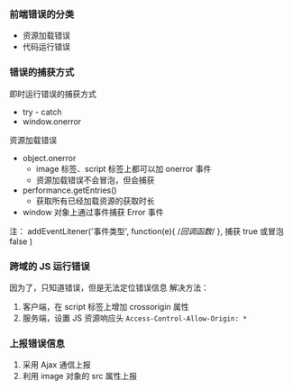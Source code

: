 ### 前端错误的分类

- 资源加载错误
- 代码运行错误

### 错误的捕获方式

即时运行错误的捕获方式

- try - catch
- window.onerror

资源加载错误

- object.onerror
  - image 标签、script 标签上都可以加 onerror 事件
  - 资源加载错误不会冒泡，但会捕获
- performance.getEntries()
  - 获取所有已经加载资源的获取时长
- window 对象上通过事件捕获 Error 事件

注： addEventLitener('事件类型', function(e){ /_回调函数_/ }, 捕获 true 或冒泡 false )

### 跨域的 JS 运行错误

因为了，只知道错误，但是无法定位错误信息
解决方法：

1. 客户端，在 script 标签上增加 crossorigin 属性
2. 服务端，设置 JS 资源响应头 `Access-Control-Allow-Origin: *`

### 上报错误信息

1. 采用 Ajax 通信上报
2. 利用 image 对象的 src 属性上报
